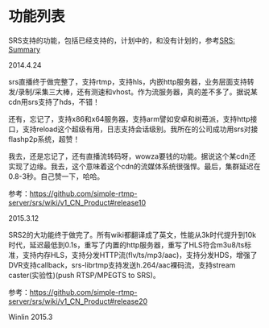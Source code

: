 # 功能列表

SRS支持的功能，包括已经支持的，计划中的，和没有计划的，参考[SRS: Summary](https://github.com/simple-rtmp-server/srs/tree/release2.0#summary)

2014.4.24

srs直播终于做完整了，支持rtmp，支持hls，内嵌http服务器，业务层面支持转发/录制/采集三大棒，还有测速和vhost。作为流服务器，真的差不多了。据说某cdn用srs支持了hds，不错！

还有，忘记了，支持x86和x64服务器，支持arm譬如安卓和树苺派，支持http接口，支持reload这个超级有用，日志支持会话级别。我所在的公司成功用srs对接flashp2p系统，超赞！

我去，还是忘记了，还有直播流转码呀，wowza要钱的功能。据说这个某cdn还实现了边缘。我去，这个意味着这个cdn的流媒体系统很强悍。最后，集群延迟在0.8-3秒。自己赞一下，哈哈。

参考：https://github.com/simple-rtmp-server/srs/wiki/v1_CN_Product#release10

2015.3.12

SRS2的大功能终于做完了。所有wiki都翻译成了英文，性能从3k时代提升到10k时代，延迟最低到0.1s，重写了内置的http服务器，重写了HLS符合m3u8/ts标准，支持内存HLS，支持分发HTTP流(flv/ts/mp3/aac)，支持分发HDS，增强了DVR支持callback，srs-librtmp支持发送h.264/aac裸码流，支持stream caster(实验性)(push RTSP/MPEGTS to SRS)。

参考：https://github.com/simple-rtmp-server/srs/wiki/v1_CN_Product#release20

Winlin 2015.3
